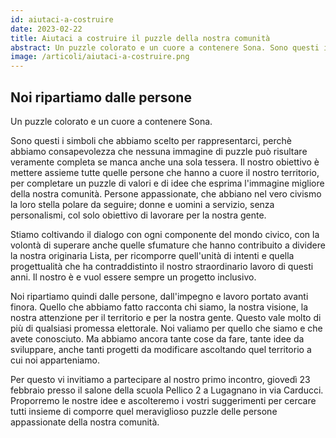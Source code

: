 ```yaml
---
id: aiutaci-a-costruire
date: 2023-02-22
title: Aiutaci a costruire il puzzle della nostra comunità
abstract: Un puzzle colorato e un cuore a contenere Sona. Sono questi i simboli che abbiamo scelto per rappresentarci, perchè abbiamo consapevolezza che nessuna immagine di puzzle può risultare veramente completa se manca anche una sola tessera.
image: /articoli/aiutaci-a-costruire.png
---
```


## Noi ripartiamo dalle persone

Un puzzle colorato e un cuore a contenere Sona.

Sono questi i simboli che abbiamo scelto per rappresentarci, perchè abbiamo consapevolezza che nessuna immagine di puzzle può risultare veramente completa se manca anche una sola tessera. Il nostro obiettivo è mettere assieme tutte quelle persone che hanno a cuore il nostro territorio, per completare un puzzle di valori e di idee che esprima l'immagine migliore della nostra comunità. Persone appassionate, che abbiano nel vero civismo la loro stella polare da seguire; donne e uomini a servizio, senza personalismi, col solo obiettivo di lavorare per la nostra gente.

Stiamo coltivando il dialogo con ogni componente del mondo civico, con la volontà di superare anche quelle sfumature che hanno contribuito a dividere la nostra originaria Lista, per ricomporre quell'unità di intenti e quella progettualità che ha contraddistinto il nostro straordinario lavoro di questi anni. Il nostro è e vuol essere sempre un progetto inclusivo.

Noi ripartiamo quindi dalle persone, dall'impegno e lavoro portato avanti finora. Quello che abbiamo fatto racconta chi siamo, la nostra visione, la nostra attenzione per il territorio e per la nostra gente. Questo vale molto di più di qualsiasi promessa elettorale. Noi valiamo per quello che siamo e che avete conosciuto. Ma abbiamo ancora tante cose da fare, tante idee da sviluppare, anche tanti progetti da modificare ascoltando quel territorio a cui noi apparteniamo.

Per questo vi invitiamo a partecipare al nostro primo incontro, giovedì 23 febbraio presso il salone della scuola Pellico 2 a Lugagnano in via Carducci. Proporremo le nostre idee e ascolteremo i vostri suggerimenti per cercare tutti insieme di comporre quel meraviglioso puzzle delle persone appassionate della nostra comunità.

